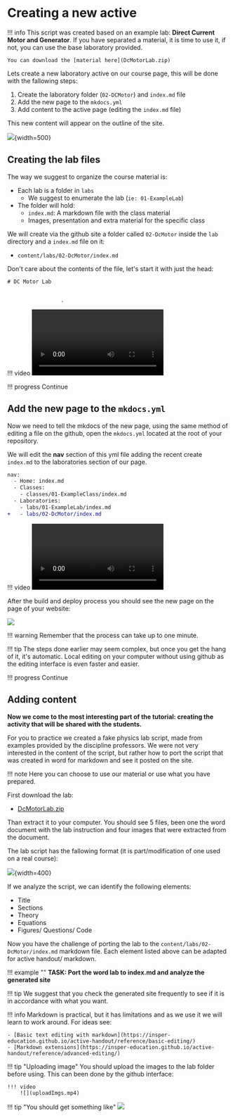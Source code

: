 # Creating a new active

!!! info
    This script was created based on an example lab: **Direct Current Motor and Generator**. If you have separated a material, it is time to use it, if not, you can use the base laboratory provided.
    
    You can download the [material here](DcMotorLab.zip)

Lets create a new laboratory active on our course page, this will be done with the fallowing steps:

1. Create the laboratory folder (`02-DCMotor`) and `index.md` file
1. Add the new page to the `mkdocs.yml`
1. Add content to the active page (editing the `index.md` file)

This new content will appear on the outline of the site.

![](newlab.png){width=500}

## Creating the lab files

The way we suggest to organize the course material is:

- Each lab is a folder in `labs`
    - We suggest to enumerate the lab (`ie: 01-ExampleLab`)
- The folder will hold:
    - `index.md`: A markdown file with the class material
    - Images, presentation and extra material for the specific class
    
We will create via the github site a folder called `02-DcMotor` inside the `lab` directory and a `index.md` file on it:

- `content/labs/02-DcMotor/index.md`

Don't care about the contents of the file, let's start it with just the head:

```
# DC Motor Lab


                 .
```

!!! video
    ![](creatingLabFile.mp4)

!!! progress
    Continue

## Add the new page to the `mkdocs.yml`

Now we need to tell the mkdocs of the new page, using the same method of editing a file on the github, open the `mkdocs.yml` located at the root of your repository.

We will edit the **nav** section of this yml file adding the recent create `index.md` to the laboratories section of our page. 

```diff
nav:
  - Home: index.md
  - Classes:
    - classes/01-ExampleClass/index.md
  - Laboratories:
    - labs/01-ExampleLab/index.md
+   - labs/02-DcMotor/index.md
```

!!! video 
    ![](mkdocs.mp4)

After the build and deploy process you should see the new page on the page of your website:

![](dcMotorPage.png)

!!! warning
    Remember that the process can take up to one minute.

!!! tip
    The steps done earlier may seem complex, but once you get the hang of it, it's automatic. Local editing on your computer without using github as the editing interface is even faster and easier.

!!! progress
    Continue
    
## Adding content

**Now we come to the most interesting part of the tutorial: creating the activity that will be shared with the students.** 

For you to practice we created a fake physics lab script, made from examples provided by the discipline professors. We were not very interested in the content of the script, but rather how to port the script that was created in word for markdown and see it posted on the site.

!!! note
    Here you can choose to use our material or use what you have prepared.
    
First download the lab:

- [DcMotorLab.zip](DcMotorLab.zip)

Than extract it to your computer. You should see 5 files, been one the word document with the lab instruction and four images that were extracted from the document.

The lab script has the fallowing format (it is part/modification of one used on a real course):

![](dcMotorLab.png){width=400}

If we analyze the script, we can identify the following elements:

- Title
- Sections 
- Theory
- Equations
- Figures/ Questions/ Code 

Now you have the challenge of porting the lab to the `content/labs/02-DcMotor/index.md` markdown file. Each element listed above can be adapted for active handout/ markdown.

!!! example ""
    **TASK: Port the word lab to index.md and analyze the generated site**

!!! tip
    We suggest that you check the generated site frequently to see if it is in accordance with what you want.

!!! info 
    Markdown is practical, but it has limitations and as we use it we will learn to work around.  For ideas see:
    
    - [Basic text editing with markdown](https://insper-education.github.io/active-handout/reference/basic-editing/)
    - [Markdown extensions](https://insper-education.github.io/active-handout/reference/advanced-editing/)
    
!!! tip "Uploading image"
    You should upload the images to the lab folder before using. This can been done by the github interface:
    
    !!! video
        ![](uploadImgs.mp4)

!!! tip "You should get something like"
    ![](result.png)
